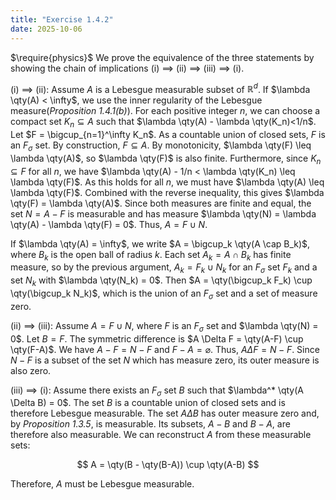 ```yaml
---
title: "Exercise 1.4.2"
date: 2025-10-06
---
```

$\require{physics}$
We prove the equivalence of the three statements by showing the chain of implications (i) $\implies$ (ii) $\implies$ (iii) $\implies$ (i). 

(i) $\implies$ (ii): Assume $A$ is a Lebesgue measurable subset of $\mathbb{R}^d$. 
If $\lambda \qty(A) < \infty$, we use the inner regularity of the Lebesgue measure(*Proposition 1.4.1(b)*). 
For each positive integer $n$, we can choose a compact set $K_n \subseteq A$ such that $\lambda \qty(A) - \lambda \qty(K_n)<1/n$. 
Let $F = \bigcup_{n=1}^\infty K_n$. 
As a countable union of closed sets, $F$ is an $F_\sigma$ set. 
By construction, $F \subseteq A$. 
By monotonicity, $\lambda \qty(F) \leq \lambda \qty(A)$, so $\lambda \qty(F)$ is also finite. 
Furthermore, since $K_n \subseteq F$ for all $n$, we have $\lambda \qty(A) - 1/n < \lambda \qty(K_n) \leq \lambda \qty(F)$. 
As this holds for all $n$, we must have $\lambda \qty(A) \leq \lambda \qty(F)$. 
Combined with the reverse inequality, this gives $\lambda \qty(F) = \lambda \qty(A)$. 
Since both measures are finite and equal, the set $N = A-F$ is measurable and has measure $\lambda \qty(N) = \lambda \qty(A) - \lambda \qty(F) = 0$. 
Thus, $A = F \cup N$. 

If $\lambda \qty(A) = \infty$, we write $A = \bigcup_k \qty(A \cap B_k)$, where $B_k$ is the open ball of radius $k$. 
Each set $A_k = A \cap B_k$ has finite measure, so by the previous argument, $A_k = F_k \cup N_k$ for an $F_\sigma$ set $F_k$ and a set $N_k$ with $\lambda \qty(N_k) = 0$. 
Then $A = \qty(\bigcup_k F_k) \cup \qty(\bigcup_k N_k)$, which is the union of an $F_\sigma$ set and a set of measure zero. 

(ii) $\implies$ (iii): Assume $A = F \cup N$, where $F$ is an $F_\sigma$ set and $\lambda \qty(N) = 0$. 
Let $B = F$. 
The symmetric difference is $A \Delta F = \qty(A-F) \cup \qty(F-A)$. 
We have $A-F = N-F$ and $F-A = \varnothing$. 
Thus, $A \Delta F = N-F$. 
Since $N-F$ is a subset of the set $N$ which has measure zero, its outer measure is also zero. 

(iii) $\implies$ (i): Assume there exists an $F_\sigma$ set $B$ such that $\lambda^* \qty(A \Delta B) = 0$. 
The set $B$ is a countable union of closed sets and is therefore Lebesgue measurable. 
The set $A \Delta B$ has outer measure zero and, by *Proposition 1.3.5*, is measurable.
Its subsets, $A - B$ and $B-A$, are therefore also measurable. 
We can reconstruct $A$ from these measurable sets:

$$
  A = \qty(B - \qty(B-A)) \cup \qty(A-B)
$$

Therefore, $A$ must be Lebesgue measurable. 
